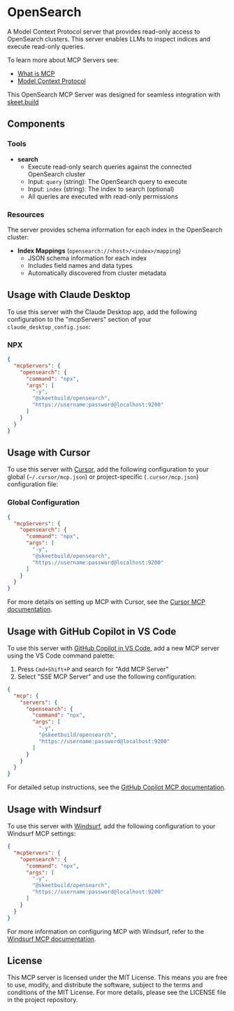 # OpenSearch

A Model Context Protocol server that provides read-only access to OpenSearch clusters. This server enables LLMs to inspect indices and execute read-only queries.

To learn more about MCP Servers see:
- [What is MCP](https://skeet.build/docs/guides/what-is-mcp)
- [Model Context Protocol](https://modelcontextprotocol.io/)

This OpenSearch MCP Server was designed for seamless integration with [skeet.build](https://skeet.build)

## Components

### Tools

- **search**
  - Execute read-only search queries against the connected OpenSearch cluster
  - Input: `query` (string): The OpenSearch query to execute
  - Input: `index` (string): The index to search (optional)
  - All queries are executed with read-only permissions

### Resources

The server provides schema information for each index in the OpenSearch cluster:

- **Index Mappings** (`opensearch://<host>/<index>/mapping`)
  - JSON schema information for each index
  - Includes field names and data types
  - Automatically discovered from cluster metadata

## Usage with Claude Desktop

To use this server with the Claude Desktop app, add the following configuration to the "mcpServers" section of your `claude_desktop_config.json`:

### NPX

```json
{
  "mcpServers": {
    "opensearch": {
      "command": "npx",
      "args": [
        "-y",
        "@skeetbuild/opensearch",
        "https://username:password@localhost:9200"
      ]
    }
  }
}
```

## Usage with Cursor

To use this server with [Cursor](https://skeet.build/docs/apps/cursor#what-is-model-context-protocol), add the following configuration to your global (`~/.cursor/mcp.json`) or project-specific (`.cursor/mcp.json`) configuration file:

### Global Configuration

```json
{
  "mcpServers": {
    "opensearch": {
      "command": "npx",
      "args": [
        "-y",
        "@skeetbuild/opensearch",
        "https://username:password@localhost:9200"
      ]
    }
  }
}
```

For more details on setting up MCP with Cursor, see the [Cursor MCP documentation](https://skeet.build/docs/apps/cursor#what-is-model-context-protocol).

## Usage with GitHub Copilot in VS Code

To use this server with [GitHub Copilot in VS Code](https://skeet.build/docs/apps/github-copilot), add a new MCP server using the VS Code command palette:

1. Press `Cmd+Shift+P` and search for "Add MCP Server"
2. Select "SSE MCP Server" and use the following configuration:

```json
{
  "mcp": {
    "servers": {
      "opensearch": {
        "command": "npx",
        "args": [
          "-y",
          "@skeetbuild/opensearch",
          "https://username:password@localhost:9200"
        ]
      }
    }
  }
}
```

For detailed setup instructions, see the [GitHub Copilot MCP documentation](https://skeet.build/docs/apps/github-copilot).

## Usage with Windsurf

To use this server with [Windsurf](https://skeet.build/docs/apps/windsurf), add the following configuration to your Windsurf MCP settings:

```json
{
  "mcpServers": {
    "opensearch": {
      "command": "npx",
      "args": [
        "-y",
        "@skeetbuild/opensearch",
        "https://username:password@localhost:9200"
      ]
    }
  }
}
```

For more information on configuring MCP with Windsurf, refer to the [Windsurf MCP documentation](https://skeet.build/docs/apps/windsurf).

## License

This MCP server is licensed under the MIT License. This means you are free to use, modify, and distribute the software, subject to the terms and conditions of the MIT License. For more details, please see the LICENSE file in the project repository. 